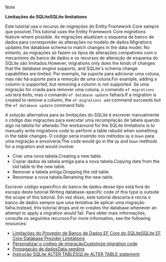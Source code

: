 > [!NOTE]
> 
> <span data-ttu-id="94941-101">**Limitações do SQLite**</span><span class="sxs-lookup"><span data-stu-id="94941-101">**SQLite limitations**</span></span>
>
> <span data-ttu-id="94941-102">Este tutorial usa o recurso de *migrações* do Entity Framework Core sempre que possível.</span><span class="sxs-lookup"><span data-stu-id="94941-102">This tutorial uses the Entity Framework Core *migrations* feature where possible.</span></span> <span data-ttu-id="94941-103">As migrações atualizam o esquema de banco de dados para corresponder às alterações no modelo de dados.</span><span class="sxs-lookup"><span data-stu-id="94941-103">Migrations updates the database schema to match changes in the data model.</span></span> <span data-ttu-id="94941-104">No entanto, as migrações só fazem os tipos de alterações compatíveis com o mecanismo de banco de dados e os recursos de alteração de esquema do SQLite são limitados.</span><span class="sxs-lookup"><span data-stu-id="94941-104">However, migrations only does the kinds of changes that the database engine supports, and SQLite's schema change capabilities are limited.</span></span> <span data-ttu-id="94941-105">Por exemplo, há suporte para adicionar uma coluna, mas não há suporte para a remoção de uma coluna.</span><span class="sxs-lookup"><span data-stu-id="94941-105">For example, adding a column is supported, but removing a column is not supported.</span></span> <span data-ttu-id="94941-106">Se uma migração for criada para remover uma coluna, o comando `ef migrations add` terá êxito, mas o comando `ef database update` falhará.</span><span class="sxs-lookup"><span data-stu-id="94941-106">If a migration is created to remove a column, the `ef migrations add` command succeeds but the `ef database update` command fails.</span></span> 
>
> <span data-ttu-id="94941-107">A solução alternativa para as limitações do SQLite é escrever manualmente o código das migrações para executar uma recompilação de tabela quando algo na tabela for alterado.</span><span class="sxs-lookup"><span data-stu-id="94941-107">The workaround for the SQLite limitations is to manually write migrations code to perform a table rebuild when something in the table changes.</span></span> <span data-ttu-id="94941-108">O código seria inserido nos métodos `Up` e `Down` para uma migração e envolveria:</span><span class="sxs-lookup"><span data-stu-id="94941-108">The code would go in the `Up` and `Down` methods for a migration and would involve:</span></span>
>
> * <span data-ttu-id="94941-109">Criar uma nova tabela.</span><span class="sxs-lookup"><span data-stu-id="94941-109">Creating a new table.</span></span>
> * <span data-ttu-id="94941-110">Copiar dados da tabela antiga para a nova tabela.</span><span class="sxs-lookup"><span data-stu-id="94941-110">Copying data from the old table to the new table.</span></span>
> * <span data-ttu-id="94941-111">Remover a tabela antiga.</span><span class="sxs-lookup"><span data-stu-id="94941-111">Dropping the old table.</span></span>
> * <span data-ttu-id="94941-112">Renomear a nova tabela.</span><span class="sxs-lookup"><span data-stu-id="94941-112">Renaming the new table.</span></span>
>
> <span data-ttu-id="94941-113">Escrever código específico do banco de dados desse tipo está fora do escopo deste tutorial.</span><span class="sxs-lookup"><span data-stu-id="94941-113">Writing database-specific code of this type is outside the scope of this tutorial.</span></span> <span data-ttu-id="94941-114">Em vez disso, este tutorial descarta e recria o banco de dados sempre que uma tentativa de aplicar uma migração falha.</span><span class="sxs-lookup"><span data-stu-id="94941-114">Instead, this tutorial drops and re-creates the database whenever an attempt to apply a migration would fail.</span></span> <span data-ttu-id="94941-115">Para obter mais informações, consulte os seguintes recursos:</span><span class="sxs-lookup"><span data-stu-id="94941-115">For more information, see the following resources:</span></span>
>
> * [<span data-ttu-id="94941-116">Limitações do Provedor de Banco de Dados EF Core do SQLite</span><span class="sxs-lookup"><span data-stu-id="94941-116">SQLite EF Core Database Provider Limitations</span></span>](/ef/core/providers/sqlite/limitations)
> * [<span data-ttu-id="94941-117">Personalizar o código de migração</span><span class="sxs-lookup"><span data-stu-id="94941-117">Customize migration code</span></span>](/ef/core/managing-schemas/migrations/#customize-migration-code)
> * [<span data-ttu-id="94941-118">Propagação de dados</span><span class="sxs-lookup"><span data-stu-id="94941-118">Data seeding</span></span>](/ef/core/modeling/data-seeding)
> * [<span data-ttu-id="94941-119">Instrução SQLite ALTER TABLE</span><span class="sxs-lookup"><span data-stu-id="94941-119">SQLite ALTER TABLE statement</span></span>](https://sqlite.org/lang_altertable.html)